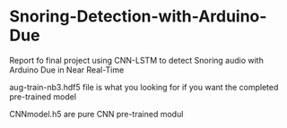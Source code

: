 # Snoring-Detection-with-Arduino-Due
Report fo final project using CNN-LSTM to detect Snoring audio with Arduino Due in Near Real-Time

aug-train-nb3.hdf5 file is what you looking for if you want the completed pre-trained model 


CNNmodel.h5 are pure CNN pre-trained modul
